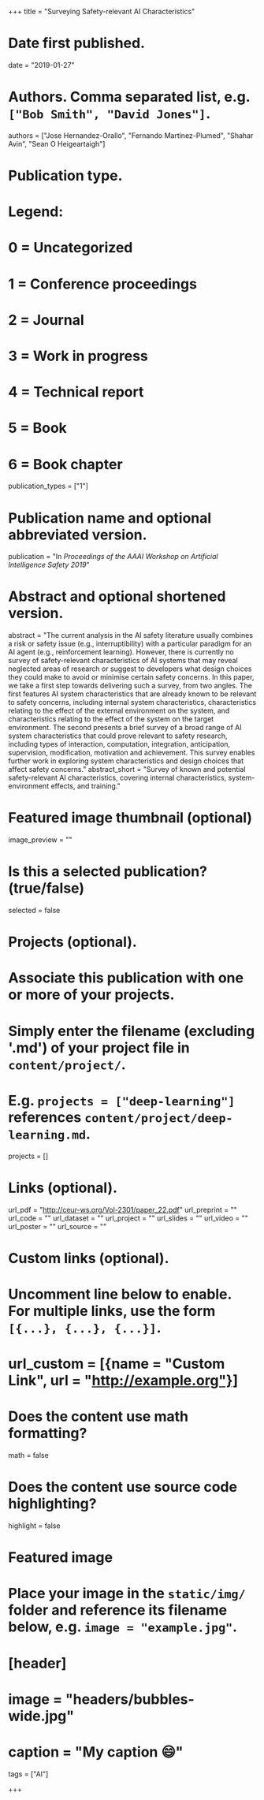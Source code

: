 +++
title = "Surveying Safety-relevant AI Characteristics"

# Date first published.
date = "2019-01-27"

# Authors. Comma separated list, e.g. `["Bob Smith", "David Jones"]`.
authors = ["Jose Hernandez-Orallo", "Fernando Martínez-Plumed", "Shahar Avin", "Sean O Heigeartaigh"]

# Publication type.
# Legend:
# 0 = Uncategorized
# 1 = Conference proceedings
# 2 = Journal
# 3 = Work in progress
# 4 = Technical report
# 5 = Book
# 6 = Book chapter
publication_types = ["1"]

# Publication name and optional abbreviated version.
publication = "In *Proceedings of the AAAI Workshop on Artificial Intelligence Safety 2019*"

# Abstract and optional shortened version.
abstract = "The current analysis in the AI safety literature usually combines a risk or safety issue (e.g., interruptibility) with a particular paradigm for an AI agent (e.g., reinforcement learning). However, there is currently no survey of safety-relevant characteristics of AI systems that may reveal neglected areas of research or suggest to developers what design choices they could make to avoid or minimise certain safety concerns. In this paper, we take a first step towards delivering such a survey, from two angles. The first features AI system characteristics that are already known to be relevant to safety concerns, including internal system characteristics, characteristics relating to the effect of the external environment on the system, and characteristics relating to the effect of the system on the target environment. The second presents a brief survey of a broad range of AI system characteristics that could prove relevant to safety research, including types of interaction, computation, integration, anticipation, supervision, modification, motivation and achievement. This survey enables further work in exploring system characteristics and design choices that affect safety concerns."
abstract_short = "Survey of known and potential safety-relevant AI characteristics, covering internal characteristics, system-environment effects, and training."

# Featured image thumbnail (optional)
image_preview = ""

# Is this a selected publication? (true/false)
selected = false

# Projects (optional).
#   Associate this publication with one or more of your projects.
#   Simply enter the filename (excluding '.md') of your project file in `content/project/`.
#   E.g. `projects = ["deep-learning"]` references `content/project/deep-learning.md`.
projects = []

# Links (optional).
url_pdf = "http://ceur-ws.org/Vol-2301/paper_22.pdf"
url_preprint = ""
url_code = ""
url_dataset = ""
url_project = ""
url_slides = ""
url_video = ""
url_poster = ""
url_source = ""

# Custom links (optional).
#   Uncomment line below to enable. For multiple links, use the form `[{...}, {...}, {...}]`.
# url_custom = [{name = "Custom Link", url = "http://example.org"}]

# Does the content use math formatting?
math = false

# Does the content use source code highlighting?
highlight = false

# Featured image
# Place your image in the `static/img/` folder and reference its filename below, e.g. `image = "example.jpg"`.
# [header]
# image = "headers/bubbles-wide.jpg"
# caption = "My caption 😄"

tags = ["AI"]

+++

